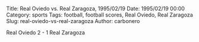 Title: Real Oviedo vs. Real Zaragoza, 1995/02/19
Date: 1995/02/19 00:00
Category: sports
Tags: football, football scores, Real Oviedo, Real Zaragoza
Slug: real-oviedo-vs-real-zaragoza
Author: carbonero


Real Oviedo 2 - 1 Real Zaragoza
